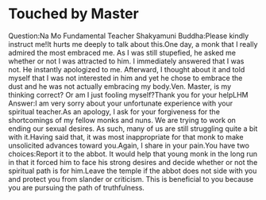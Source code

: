 # Touched by Master

Question:Na Mo Fundamental Teacher Shakyamuni Buddha:Please kindly instruct me!It hurts me deeply to talk about this.One day, a monk that I really admired the most embraced me. As I was still stupefied, he asked me whether or not I was attracted to him. I immediately answered that I was not. He instantly apologized to me. Afterward, I thought about it and told myself that I was not interested in him and yet he chose to embrace the dust and he was not actually embracing my body.Ven. Master, is my thinking correct? Or am I just fooling myself?Thank you for your help​LHM      Answer:I am very sorry about your unfortunate experience with your spiritual teacher.As an apology, I ask for your forgiveness for the shortcomings of my fellow monks and nuns. We are trying to work on ending our sexual desires. As such, many of us are still struggling quite a bit with it.Having said that, it was most inappropriate for that monk to make unsolicited advances toward you.Again, I share in your pain.You have two choices:Report it to the abbot. It would help that young monk in the long run in that it forced him to face his strong desires and decide whether or not the spiritual path is for him.Leave the temple if the abbot does not side with you and protect you from slander or criticism. This is beneficial to you because you are pursuing the path of truthfulness.